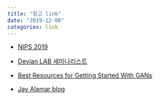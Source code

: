 ```yaml
---
title: "참고 link"
date: "2019-12-08"
categories: link
---
```


* [NIPS 2019](https://nips.cc/Conferences/2019/ScheduleMultitrack?text=&session=15512&event_type=&day=)

* [Devian LAB 세미나리스트](https://github.com/awesome-davian/Paper-study)

* [Best Resources for Getting Started With GANs](https://machinelearningmastery.com/resources-for-getting-started-with-generative-adversarial-networks/)

* [Jay Alamar blog](http://jalammar.github.io/)